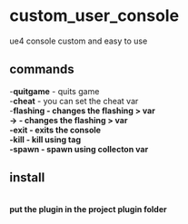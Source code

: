 # custom_user_console
 ue4 console custom and easy to use 


<h2>commands <br> </h2> 
-<b>quitgame</b> - quits game <br>
-<b>cheat</b> - you can set the cheat var <br>
-<b>flashing - changes the flashing > var <br>
-<b>></b> - changes the flashing > var <br>
-<b>exit</b> - exits the console <br>
-<b>kill</b> - kill using tag <br>
-<b>spawn</b> - spawn using collecton var <br>
<h2> install</h2> <br>
put the plugin in the project plugin folder

<h2> </h2>
